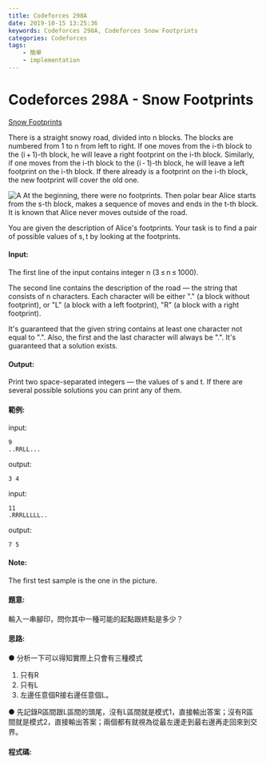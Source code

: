 ```yaml
---
title: Codeforces 298A
date: 2019-10-15 13:25:36
keywords: Codeforces 298A, Codeforces Snow Footprints
categories: Codeforces
tags:
    - 簡單
    - implementation
---
```

# Codeforces 298A - Snow Footprints
[Snow Footprints](https://codeforces.com/problemset/problem/298/A)

There is a straight snowy road, divided into n blocks. The blocks are numbered from 1 to n from left to right. If one moves from the i-th block to the (i + 1)-th block, he will leave a right footprint on the i-th block. Similarly, if one moves from the i-th block to the (i - 1)-th block, he will leave a left footprint on the i-th block. If there already is a footprint on the i-th block, the new footprint will cover the old one.
<!-- more -->
![A](A.PNG)
At the beginning, there were no footprints. Then polar bear Alice starts from the s-th block, makes a sequence of moves and ends in the t-th block. It is known that Alice never moves outside of the road.

You are given the description of Alice's footprints. Your task is to find a pair of possible values of s, t by looking at the footprints.
#### Input:
The first line of the input contains integer n (3 ≤ n ≤ 1000).

The second line contains the description of the road — the string that consists of n characters. Each character will be either "." (a block without footprint), or "L" (a block with a left footprint), "R" (a block with a right footprint).

It's guaranteed that the given string contains at least one character not equal to ".". Also, the first and the last character will always be ".". It's guaranteed that a solution exists.
#### Output:
Print two space-separated integers — the values of s and t. If there are several possible solutions you can print any of them.
#### 範例:
input:
```
9
..RRLL...
```
output:
```
3 4
```
input:
```
11
.RRRLLLLL..
```
output:
```
7 5
```
#### Note:
The first test sample is the one in the picture.
#### 題意:
輸入一串腳印，問你其中一種可能的起點跟終點是多少？

#### 思路:
● 分析一下可以得知實際上只會有三種模式
1. 只有R
2. 只有L
3. 左邊任意個R接右邊任意個L。

● 先記錄R區間跟L區間的頭尾，沒有L區間就是模式1，直接輸出答案；沒有R區間就是模式2，直接輸出答案；兩個都有就視為從最左邊走到最右邊再走回來到交界。

#### 程式碼:
<script src="https://gist.github.com/Daviswww/fa722ac9d242d3ee030746ce5cec083c.js"></script>
